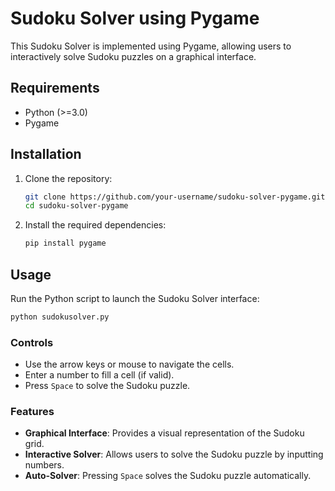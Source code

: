 # Sudoku Solver using Pygame

This Sudoku Solver is implemented using Pygame, allowing users to interactively solve Sudoku puzzles on a graphical interface.

## Requirements

- Python (>=3.0)
- Pygame

## Installation

1. Clone the repository:

    ```bash
    git clone https://github.com/your-username/sudoku-solver-pygame.git
    cd sudoku-solver-pygame
    ```

2. Install the required dependencies:

    ```bash
    pip install pygame
    ```

## Usage

Run the Python script to launch the Sudoku Solver interface:

```bash
python sudokusolver.py
```

### Controls

- Use the arrow keys or mouse to navigate the cells.
- Enter a number to fill a cell (if valid).
- Press `Space` to solve the Sudoku puzzle.

### Features

- **Graphical Interface**: Provides a visual representation of the Sudoku grid.
- **Interactive Solver**: Allows users to solve the Sudoku puzzle by inputting numbers.
- **Auto-Solver**: Pressing `Space` solves the Sudoku puzzle automatically.
